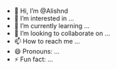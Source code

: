 - 👋 Hi, I’m @Alishnd
- 👀 I’m interested in ...
- 🌱 I’m currently learning ...
- 💞️ I’m looking to collaborate on ...
- 📫 How to reach me ...
- 😄 Pronouns: ...
- ⚡ Fun fact: ...

<!---
Alishnd/Alishnd is a ✨ special ✨ repository because its `README.md` (this file) appears on your GitHub profile.
You can click the Preview link to take a look at your changes.
--->

